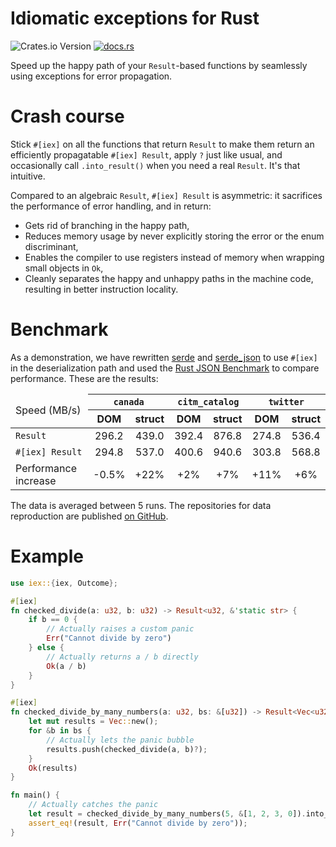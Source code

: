 # Idiomatic exceptions for Rust

![Crates.io Version](https://img.shields.io/crates/v/iex)
[![docs.rs](https://img.shields.io/docsrs/iex)](https://docs.rs/iex/latest/iex/)

Speed up the happy path of your `Result`-based functions by seamlessly using exceptions for error
propagation.

# Crash course

Stick `#[iex]` on all the functions that return `Result` to make them return an efficiently
propagatable `#[iex] Result`, apply `?` just like usual, and occasionally call `.into_result()`
when you need a real `Result`. It's that intuitive.

Compared to an algebraic `Result`, `#[iex] Result` is asymmetric: it sacrifices the performance of
error handling, and in return:
- Gets rid of branching in the happy path,
- Reduces memory usage by never explicitly storing the error or the enum discriminant,
- Enables the compiler to use registers instead of memory when wrapping small objects in `Ok`,
- Cleanly separates the happy and unhappy paths in the machine code, resulting in better instruction
  locality.

# Benchmark

As a demonstration, we have rewritten [serde](https://serde.rs) and [serde_json](https://crates.io/crates/serde_json) to use `#[iex]` in the
deserialization path and used the [Rust JSON Benchmark](https://github.com/serde-rs/json-benchmark) to compare performance. These are the
results:

<table width="100%">
    <thead>
        <tr>
            <td rowspan="2">Speed (MB/s)</td>
            <th colspan="2"><code>canada</code></th>
            <th colspan="2"><code>citm_catalog</code></th>
            <th colspan="2"><code>twitter</code></th>
        </tr>
        <tr>
            <th>DOM</th>
            <th>struct</th>
            <th>DOM</th>
            <th>struct</th>
            <th>DOM</th>
            <th>struct</th>
        </tr>
    </thead>
    <tbody>
        <tr>
            <td><code>Result</code></td>
            <td align="center">296.2</td>
            <td align="center">439.0</td>
            <td align="center">392.4</td>
            <td align="center">876.8</td>
            <td align="center">274.8</td>
            <td align="center">536.4</td>
        </tr>
        <tr>
            <td><code>#[iex] Result</code></td>
            <td align="center">294.8</td>
            <td align="center">537.0</td>
            <td align="center">400.6</td>
            <td align="center">940.6</td>
            <td align="center">303.8</td>
            <td align="center">568.8</td>
        </tr>
        <tr>
            <td>Performance increase</td>
            <td align="center">-0.5%</td>
            <td align="center">+22%</td>
            <td align="center">+2%</td>
            <td align="center">+7%</td>
            <td align="center">+11%</td>
            <td align="center">+6%</td>
        </tr>
    </tbody>
</table>

The data is averaged between 5 runs. The repositories for data reproduction are published
[on GitHub](https://github.com/orgs/iex-rs/repositories).

# Example
   
```rust
use iex::{iex, Outcome};

#[iex]
fn checked_divide(a: u32, b: u32) -> Result<u32, &'static str> {
    if b == 0 {
        // Actually raises a custom panic
        Err("Cannot divide by zero")
    } else {
        // Actually returns a / b directly
        Ok(a / b)
    }
}

#[iex]
fn checked_divide_by_many_numbers(a: u32, bs: &[u32]) -> Result<Vec<u32>, &'static str> {
    let mut results = Vec::new();
    for &b in bs {
        // Actually lets the panic bubble
        results.push(checked_divide(a, b)?);
    }
    Ok(results)
}

fn main() {
    // Actually catches the panic
    let result = checked_divide_by_many_numbers(5, &[1, 2, 3, 0]).into_result();
    assert_eq!(result, Err("Cannot divide by zero"));
}
```
